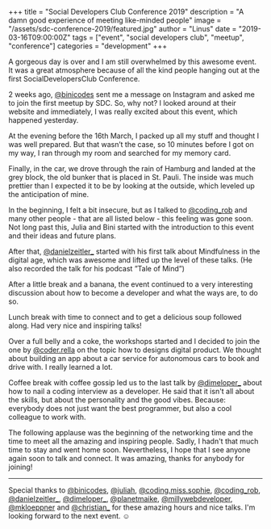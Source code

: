 +++
title = "Social Developers Club Conference 2019"
description = "A damn good experience of meeting like-minded people"
image = "/assets/sdc-conference-2019/featured.jpg"
author = "Linus"
date = "2019-03-16T09:00:00Z"
tags = ["event", "social developers club", "meetup", "conference"]
categories = "development"
+++

A gorgeous day is over and I am still overwhelmed by this awesome event. It was a great atmosphere because of all the kind people hanging out at the first SocialDevelopersClub Conference.<!--more-->

2 weeks ago, [@binicodes](https://instagram.com/binicodes) sent me a message on Instagram and asked me to join the first meetup by SDC. So, why not? I looked around at their website and immediately, I was really excited about this event, which happened yesterday.

At the evening before the 16th March, I packed up all my stuff and thought I was well prepared. But that wasn’t the case, so 10 minutes before I got on my way, I ran through my room and searched for my memory card.

Finally, in the car, we drove through the rain of Hamburg and landed at the grey block, the old bunker that is placed in St. Pauli. The inside was much prettier than I expected it to be by looking at the outside, which leveled up the anticipation of mine.

In the beginning, I felt a bit insecure, but as I talked to [@coding_rob](http://instagram.com/coding_rob) and many other people - that are all listed below - this feeling was gone soon. Not long past this, Julia and Bini started with the introduction to this event and their ideas and future plans.

After that, [@danielzeitler_](http://instagram.com/danielzeitler_) started with his first talk about Mindfulness in the digital age, which was awesome and lifted up the level of these talks. (He also recorded the talk for his podcast ”Tale of Mind”)

After a little break and a banana, the event continued to a very interesting discussion about how to become a developer and what the ways are, to do so.

Lunch break with time to connect and to get a delicious soup followed along. Had very nice and inspiring talks!

Over a full belly and a coke, the workshops started and I decided to join the one by [@coder.rella](https://instagram.com/coder.rella) on the topic how to designs digital product. We thought about building an app about a car service for autonomous cars to book and drive with. I really learned a lot.

Coffee break with coffee gossip led us to the last talk by [@dimeloper_](http://instagram.com/dimeloper_) about how to nail a coding interview as a developer. He said that it isn't all about the skills, but about the personality and the good vibes. Because: everybody does not just want the best programmer, but also a cool colleague to work with. 

The following applause was the beginning of the networking time and the time to meet all the amazing and inspiring people. Sadly, I hadn't that much time to stay and went home soon. Nevertheless, I hope that I see anyone again soon to talk and connect.  It was amazing, thanks for anybody for joining!

---

Special thanks to [@binicodes](http://instagram.com/binicodes), [@juliah](http://instagram.com/juliah), [@coding.miss.sophie](http://instagram.com/coding.miss.sophie), [@coding_rob](http://instagram.com/coding_rob), [@danielzeitler_](http://instagram.com/danielzeitler_), [@dimeloper_](http://instagram.com/dimeloper_), [@planetmaike](http://instagram.com/planetmaike), [@millywebdeveloper](http://instagram.com/millywebdeveloper), [@mkloeppner](http://instagram.com/mkloeppner) and [@christian_](http://instagram.com/christian_elzholz) for these amazing hours and nice talks. I'm looking forward to the next event. ☺️